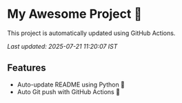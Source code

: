 # My Awesome Project 🚀

This project is automatically updated using GitHub Actions.

_Last updated: 2025-07-21 11:20:07 IST_

## Features
- Auto-update README using Python 🐍
- Auto Git push with GitHub Actions 🤖
